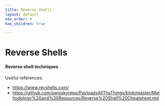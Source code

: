 ```yaml
---
title: Reverse Shells
layout: default
nav_order: 4
has_children: true

---
```


# Reverse Shells
#### Reverse shell techniques

Useful references:
- https://www.revshells.com/
- https://github.com/swisskyrepo/PayloadsAllTheThings/blob/master/Methodology%20and%20Resources/Reverse%20Shell%20Cheatsheet.md
